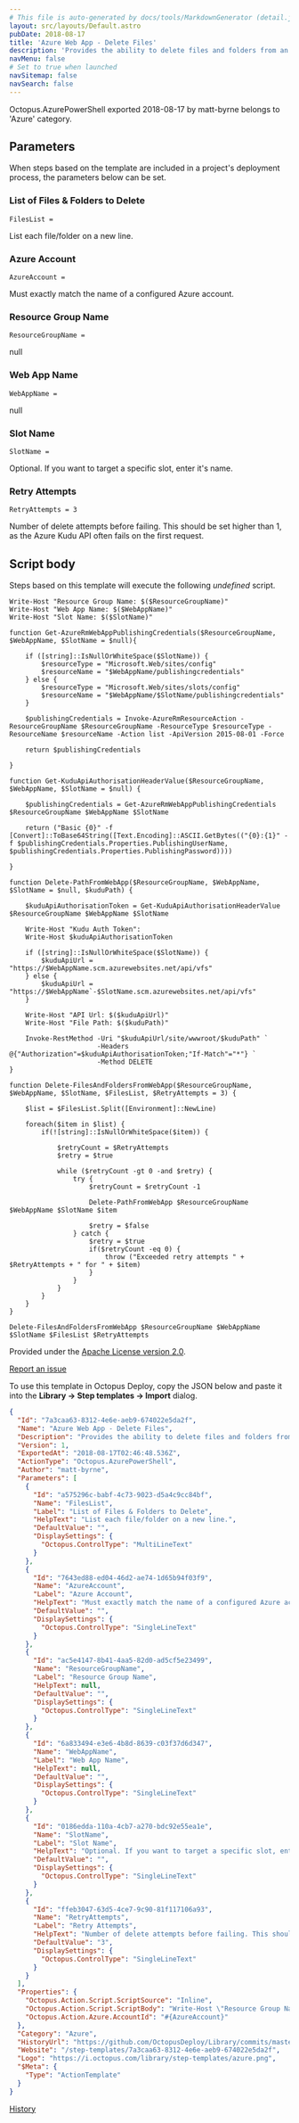 ```yaml
---
# This file is auto-generated by docs/tools/MarkdownGenerator (detail.js)
layout: src/layouts/Default.astro
pubDate: 2018-08-17
title: 'Azure Web App - Delete Files'
description: 'Provides the ability to delete files and folders from an Azure Web App through the kudu API.'
navMenu: false
# Set to true when launched
navSitemap: false
navSearch: false
---
```


Octopus.AzurePowerShell exported 2018-08-17 by matt-byrne belongs to 'Azure' category.

## Parameters

When steps based on the template are included in a project's deployment process, the parameters below can be set.


<div class="param">

### List of Files & Folders to Delete

`FilesList = `

List each file/folder on a new line.

</div>
        
<div class="param">

### Azure Account

`AzureAccount = `

Must exactly match the name of a configured Azure account.

</div>
        
<div class="param">

### Resource Group Name

`ResourceGroupName = `

null

</div>
        
<div class="param">

### Web App Name

`WebAppName = `

null

</div>
        
<div class="param">

### Slot Name

`SlotName = `

Optional. If you want to target a specific slot, enter it's name.

</div>
        
<div class="param">

### Retry Attempts

`RetryAttempts = 3`

Number of delete attempts before failing. This should be set higher than 1, as the Azure Kudu API often fails on the first request.

</div>
        

## Script body

Steps based on this template will execute the following *undefined* script.

```text
Write-Host "Resource Group Name: $($ResourceGroupName)"
Write-Host "Web App Name: $($WebAppName)"
Write-Host "Slot Name: $($SlotName)"

function Get-AzureRmWebAppPublishingCredentials($ResourceGroupName, $WebAppName, $SlotName = $null){	
	
	if ([string]::IsNullOrWhiteSpace($SlotName)) {
		$resourceType = "Microsoft.Web/sites/config"
		$resourceName = "$WebAppName/publishingcredentials"
	} else {
		$resourceType = "Microsoft.Web/sites/slots/config"
		$resourceName = "$WebAppName/$SlotName/publishingcredentials"
	}

	$publishingCredentials = Invoke-AzureRmResourceAction -ResourceGroupName $ResourceGroupName -ResourceType $resourceType -ResourceName $resourceName -Action list -ApiVersion 2015-08-01 -Force
    
    return $publishingCredentials

}

function Get-KuduApiAuthorisationHeaderValue($ResourceGroupName, $WebAppName, $SlotName = $null) {

    $publishingCredentials = Get-AzureRmWebAppPublishingCredentials $ResourceGroupName $WebAppName $SlotName

    return ("Basic {0}" -f [Convert]::ToBase64String([Text.Encoding]::ASCII.GetBytes(("{0}:{1}" -f $publishingCredentials.Properties.PublishingUserName, $publishingCredentials.Properties.PublishingPassword))))

}

function Delete-PathFromWebApp($ResourceGroupName, $WebAppName, $SlotName = $null, $kuduPath) {
	
    $kuduApiAuthorisationToken = Get-KuduApiAuthorisationHeaderValue $ResourceGroupName $WebAppName $SlotName
    
    Write-Host "Kudu Auth Token":
    Write-Host $kuduApiAuthorisationToken
    
    if ([string]::IsNullOrWhiteSpace($SlotName)) {
        $kuduApiUrl = "https://$WebAppName.scm.azurewebsites.net/api/vfs"
    } else {
        $kuduApiUrl = "https://$WebAppName`-$SlotName.scm.azurewebsites.net/api/vfs"
    }
    
    Write-Host "API Url: $($kuduApiUrl)"
    Write-Host "File Path: $($kuduPath)"
    
    Invoke-RestMethod -Uri "$kuduApiUrl/site/wwwroot/$kuduPath" `
                      -Headers @{"Authorization"=$kuduApiAuthorisationToken;"If-Match"="*"} `
                      -Method DELETE 
}

function Delete-FilesAndFoldersFromWebApp($ResourceGroupName, $WebAppName, $SlotName, $FilesList, $RetryAttempts = 3) {

    $list = $FilesList.Split([Environment]::NewLine)

    foreach($item in $list) {
        if(![string]::IsNullOrWhiteSpace($item)) {

            $retryCount = $RetryAttempts
            $retry = $true

            while ($retryCount -gt 0 -and $retry) {
                try {
                    $retryCount = $retryCount -1

                    Delete-PathFromWebApp $ResourceGroupName $WebAppName $SlotName $item

                    $retry = $false
                } catch {
                    $retry = $true
                    if($retryCount -eq 0) {
                        throw ("Exceeded retry attempts " + $RetryAttempts + " for " + $item)
                    }
                }
            }
        }
    }
}

Delete-FilesAndFoldersFromWebApp $ResourceGroupName $WebAppName $SlotName $FilesList $RetryAttempts
```

Provided under the [Apache License version 2.0](https://github.com/OctopusDeploy/Library/blob/master/LICENSE.txt).

[Report an issue](https://github.com/OctopusDeploy/Library/issues/new?assignees=&labels=&projects=&template=bug-report.yml&title=Issue%20with%20Azure%20Web%20App%20-%20Delete%20Files&step-template=Azure%20Web%20App%20-%20Delete%20Files)

<div class="get-json">

To use this template in Octopus Deploy, copy the JSON below and paste it into the **Library → Step templates → Import** dialog.

```json
{
  "Id": "7a3caa63-8312-4e6e-aeb9-674022e5da2f",
  "Name": "Azure Web App - Delete Files",
  "Description": "Provides the ability to delete files and folders from an Azure Web App through the kudu API.",
  "Version": 1,
  "ExportedAt": "2018-08-17T02:46:48.536Z",
  "ActionType": "Octopus.AzurePowerShell",
  "Author": "matt-byrne",
  "Parameters": [
    {
      "Id": "a575296c-babf-4c73-9023-d5a4c9cc84bf",
      "Name": "FilesList",
      "Label": "List of Files & Folders to Delete",
      "HelpText": "List each file/folder on a new line.",
      "DefaultValue": "",
      "DisplaySettings": {
        "Octopus.ControlType": "MultiLineText"
      }
    },
    {
      "Id": "7643ed88-ed04-46d2-ae74-1d65b94f03f9",
      "Name": "AzureAccount",
      "Label": "Azure Account",
      "HelpText": "Must exactly match the name of a configured Azure account.",
      "DefaultValue": "",
      "DisplaySettings": {
        "Octopus.ControlType": "SingleLineText"
      }
    },
    {
      "Id": "ac5e4147-8b41-4aa5-82d0-ad5cf5e23499",
      "Name": "ResourceGroupName",
      "Label": "Resource Group Name",
      "HelpText": null,
      "DefaultValue": "",
      "DisplaySettings": {
        "Octopus.ControlType": "SingleLineText"
      }
    },
    {
      "Id": "6a833494-e3e6-4b8d-8639-c03f37d6d347",
      "Name": "WebAppName",
      "Label": "Web App Name",
      "HelpText": null,
      "DefaultValue": "",
      "DisplaySettings": {
        "Octopus.ControlType": "SingleLineText"
      }
    },
    {
      "Id": "0186edda-110a-4cb7-a270-bdc92e55ea1e",
      "Name": "SlotName",
      "Label": "Slot Name",
      "HelpText": "Optional. If you want to target a specific slot, enter it's name.",
      "DefaultValue": "",
      "DisplaySettings": {
        "Octopus.ControlType": "SingleLineText"
      }
    },
    {
      "Id": "ffeb3047-63d5-4ce7-9c90-81f117106a93",
      "Name": "RetryAttempts",
      "Label": "Retry Attempts",
      "HelpText": "Number of delete attempts before failing. This should be set higher than 1, as the Azure Kudu API often fails on the first request.",
      "DefaultValue": "3",
      "DisplaySettings": {
        "Octopus.ControlType": "SingleLineText"
      }
    }
  ],
  "Properties": {
    "Octopus.Action.Script.ScriptSource": "Inline",
    "Octopus.Action.Script.ScriptBody": "Write-Host \"Resource Group Name: $($ResourceGroupName)\"\nWrite-Host \"Web App Name: $($WebAppName)\"\nWrite-Host \"Slot Name: $($SlotName)\"\n\nfunction Get-AzureRmWebAppPublishingCredentials($ResourceGroupName, $WebAppName, $SlotName = $null){\t\n\t\n\tif ([string]::IsNullOrWhiteSpace($SlotName)) {\n\t\t$resourceType = \"Microsoft.Web/sites/config\"\n\t\t$resourceName = \"$WebAppName/publishingcredentials\"\n\t} else {\n\t\t$resourceType = \"Microsoft.Web/sites/slots/config\"\n\t\t$resourceName = \"$WebAppName/$SlotName/publishingcredentials\"\n\t}\n\n\t$publishingCredentials = Invoke-AzureRmResourceAction -ResourceGroupName $ResourceGroupName -ResourceType $resourceType -ResourceName $resourceName -Action list -ApiVersion 2015-08-01 -Force\n    \n    return $publishingCredentials\n\n}\n\nfunction Get-KuduApiAuthorisationHeaderValue($ResourceGroupName, $WebAppName, $SlotName = $null) {\n\n    $publishingCredentials = Get-AzureRmWebAppPublishingCredentials $ResourceGroupName $WebAppName $SlotName\n\n    return (\"Basic {0}\" -f [Convert]::ToBase64String([Text.Encoding]::ASCII.GetBytes((\"{0}:{1}\" -f $publishingCredentials.Properties.PublishingUserName, $publishingCredentials.Properties.PublishingPassword))))\n\n}\n\nfunction Delete-PathFromWebApp($ResourceGroupName, $WebAppName, $SlotName = $null, $kuduPath) {\n\t\n    $kuduApiAuthorisationToken = Get-KuduApiAuthorisationHeaderValue $ResourceGroupName $WebAppName $SlotName\n    \n    Write-Host \"Kudu Auth Token\":\n    Write-Host $kuduApiAuthorisationToken\n    \n    if ([string]::IsNullOrWhiteSpace($SlotName)) {\n        $kuduApiUrl = \"https://$WebAppName.scm.azurewebsites.net/api/vfs\"\n    } else {\n        $kuduApiUrl = \"https://$WebAppName`-$SlotName.scm.azurewebsites.net/api/vfs\"\n    }\n    \n    Write-Host \"API Url: $($kuduApiUrl)\"\n    Write-Host \"File Path: $($kuduPath)\"\n    \n    Invoke-RestMethod -Uri \"$kuduApiUrl/site/wwwroot/$kuduPath\" `\n                      -Headers @{\"Authorization\"=$kuduApiAuthorisationToken;\"If-Match\"=\"*\"} `\n                      -Method DELETE \n}\n\nfunction Delete-FilesAndFoldersFromWebApp($ResourceGroupName, $WebAppName, $SlotName, $FilesList, $RetryAttempts = 3) {\n\n    $list = $FilesList.Split([Environment]::NewLine)\n\n    foreach($item in $list) {\n        if(![string]::IsNullOrWhiteSpace($item)) {\n\n            $retryCount = $RetryAttempts\n            $retry = $true\n\n            while ($retryCount -gt 0 -and $retry) {\n                try {\n                    $retryCount = $retryCount -1\n\n                    Delete-PathFromWebApp $ResourceGroupName $WebAppName $SlotName $item\n\n                    $retry = $false\n                } catch {\n                    $retry = $true\n                    if($retryCount -eq 0) {\n                        throw (\"Exceeded retry attempts \" + $RetryAttempts + \" for \" + $item)\n                    }\n                }\n            }\n        }\n    }\n}\n\nDelete-FilesAndFoldersFromWebApp $ResourceGroupName $WebAppName $SlotName $FilesList $RetryAttempts",
    "Octopus.Action.Azure.AccountId": "#{AzureAccount}"
  },
  "Category": "Azure",
  "HistoryUrl": "https://github.com/OctopusDeploy/Library/commits/master/step-templates//opt/buildagent/work/75443764cd38076d/step-templates/azure-delete-from-webapp.json",
  "Website": "/step-templates/7a3caa63-8312-4e6e-aeb9-674022e5da2f",
  "Logo": "https://i.octopus.com/library/step-templates/azure.png",
  "$Meta": {
    "Type": "ActionTemplate"
  }
}
```

[History](https://github.com/OctopusDeploy/Library/commits/master/step-templates/https://github.com/OctopusDeploy/Library/commits/master/step-templates//opt/buildagent/work/75443764cd38076d/step-templates/azure-delete-from-webapp.json)

</div>
